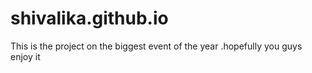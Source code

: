 # shivalika.github.io

This is the project on the biggest event of the year .hopefully you guys enjoy it 
